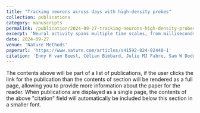 ```yaml
---
title: "Tracking neurons across days with high-density probes"
collection: publications
category: manuscripts
permalink: /publication/2024-09-27-tracking-neurons-high-density-probes
excerpt: 'Neural activity spans multiple time scales, from milliseconds to months. Its evolution can be recorded with chronic high-density arrays such as Neuropixels probes, which can measure each spike at tens of sites and record hundreds of neurons. These probes produce vast amounts of data that require different approaches for tracking neurons across recordings. Here, to meet this need, we developed UnitMatch, a pipeline that operates after spike sorting, based only on each unit’s average spike waveform. We tested UnitMatch in Neuropixels recordings from the mouse brain, where it tracked neurons across weeks. Across the brain, neurons had distinctive inter-spike interval distributions. Their correlations with other neurons remained stable over weeks. In the visual cortex, the neurons’ selectivity for visual stimuli remained similarly stable. In the striatum, however, neuronal responses changed across days during learning of a task. UnitMatch is thus a promising tool to reveal both invariance and plasticity in neural activity across days.'
date: 2024-09-27
venue: 'Nature Methods'
paperurl: 'https://www.nature.com/articles/s41592-024-02440-1'
citation: 'Enny H van Beest, Célian Bimbard, Julie MJ Fabre, Sam W Dodgson, Flóra Takács, Philip Coen, Anna Lebedeva, Kenneth D Harris, Matteo Carandini (2024). &quot;Tracking neurons across days with high-density probes.&quot; <i>Nature Methods</i>.'
---
```


The contents above will be part of a list of publications, if the user clicks the link for the publication than the contents of section will be rendered as a full page, allowing you to provide more information about the paper for the reader. When publications are displayed as a single page, the contents of the above "citation" field will automatically be included below this section in a smaller font.
